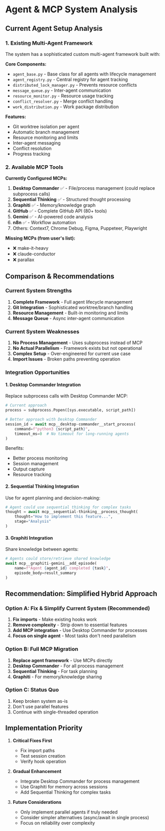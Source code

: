 # Agent & MCP System Analysis

## Current Agent Setup Analysis

### 1. Existing Multi-Agent Framework
The system has a sophisticated custom multi-agent framework built with:

**Core Components:**
- `agent_base.py` - Base class for all agents with lifecycle management
- `agent_registry.py` - Central registry for agent tracking
- `distributed_lock_manager.py` - Prevents resource conflicts
- `message_queue.py` - Inter-agent communication
- `resource_monitor.py` - Resource usage tracking
- `conflict_resolver.py` - Merge conflict handling
- `work_distribution.py` - Work package distribution

**Features:**
- Git worktree isolation per agent
- Automatic branch management
- Resource monitoring and limits
- Inter-agent messaging
- Conflict resolution
- Progress tracking

### 2. Available MCP Tools

**Currently Configured MCPs:**
1. **Desktop Commander** ✅ - File/process management (could replace subprocess calls)
2. **Sequential Thinking** ✅ - Structured thought processing
3. **Graphiti** ✅ - Memory/knowledge graph
4. **GitHub** ✅ - Complete GitHub API (80+ tools)
5. **Gemini** ✅ - AI-powered code analysis
6. **n8n** ✅ - Workflow automation
7. Others: Context7, Chrome Debug, Figma, Puppeteer, Playwright

**Missing MCPs (from user's list):**
- ❌ make-it-heavy
- ❌ claude-conductor  
- ❌ parallax

## Comparison & Recommendations

### Current System Strengths
1. **Complete Framework** - Full agent lifecycle management
2. **Git Integration** - Sophisticated worktree/branch handling
3. **Resource Management** - Built-in monitoring and limits
4. **Message Queue** - Async inter-agent communication

### Current System Weaknesses
1. **No Process Management** - Uses subprocess instead of MCP
2. **No Actual Parallelism** - Framework exists but not operational
3. **Complex Setup** - Over-engineered for current use case
4. **Import Issues** - Broken paths preventing operation

### Integration Opportunities

#### 1. Desktop Commander Integration
Replace subprocess calls with Desktop Commander MCP:
```python
# Current approach
process = subprocess.Popen([sys.executable, script_path])

# Better approach with Desktop Commander
session_id = await mcp__desktop-commander__start_process(
    command=f"python3 {script_path}",
    timeout_ms=0  # No timeout for long-running agents
)
```

Benefits:
- Better process monitoring
- Session management
- Output capture
- Resource tracking

#### 2. Sequential Thinking Integration
Use for agent planning and decision-making:
```python
# Agent could use sequential thinking for complex tasks
thought = await mcp__sequential-thinking__process_thought(
    thought="How to implement this feature...",
    stage="Analysis"
)
```

#### 3. Graphiti Integration
Share knowledge between agents:
```python
# Agents could store/retrieve shared knowledge
await mcp__graphiti-gemini__add_episode(
    name=f"Agent {agent_id} completed {task}",
    episode_body=result_summary
)
```

## Recommendation: Simplified Hybrid Approach

### Option A: Fix & Simplify Current System (Recommended)
1. **Fix imports** - Make existing hooks work
2. **Remove complexity** - Strip down to essential features
3. **Add MCP integration** - Use Desktop Commander for processes
4. **Focus on single agent** - Most tasks don't need parallelism

### Option B: Full MCP Migration
1. **Replace agent framework** - Use MCPs directly
2. **Desktop Commander** - For all process management
3. **Sequential Thinking** - For task planning
4. **Graphiti** - For memory/knowledge sharing

### Option C: Status Quo
1. Keep broken system as-is
2. Don't use parallel features
3. Continue with single-threaded operation

## Implementation Priority

1. **Critical Fixes First**
   - Fix import paths
   - Test session creation
   - Verify hook operation

2. **Gradual Enhancement**
   - Integrate Desktop Commander for process management
   - Use Graphiti for memory across sessions
   - Add Sequential Thinking for complex tasks

3. **Future Considerations**
   - Only implement parallel agents if truly needed
   - Consider simpler alternatives (async/await in single process)
   - Focus on reliability over complexity